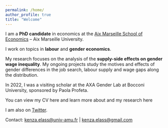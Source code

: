 ```yaml
---
permalink: /home/
author_profile: true
title: "Welcome"
---
```



I am a **PhD candidate** in economics at the [Aix Marseille School of Economics](https://www.amse-aixmarseille.fr/en/members/elass) – Aix Marseille University.

I work on topics in **labour** and **gender economics**.

My research focuses on the analysis of the **supply-side effects on gender wage inequality**. My ongoing projects study the motives and effects of gender differences in the job search, labour supply and wage gaps along the distribution.

In 2022, I was a visiting scholar at the AXA Gender Lab at Bocconi University, sponsored by Paola Profeta.

You can view my CV here and learn more about and my research here

I am also on [Twitter](https://twitter.com/ElassKenza).

Contact: kenza.elass@univ-amu.fr | kenza.elass@gmail.com

